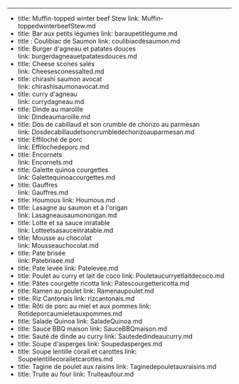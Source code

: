 ---
- title: Muffin-topped winter beef Stew
  link: Muffin-toppedwinterbeefStew.md
- title: Bar aux petits légumes
  link: baraupetitlegume.md
- title : Coulibiac de Saumon
  link: coulibiacdesaumon.md                                      
- title: Burger d'agneau et patates douces                                                                  
  link:  burgerdagneauetpatatesdouces.md                                                                  
- title: Cheese scones salés                                                                                
  link:  Cheesesconessalted.md                                                                                
- title: chirashi saumon avocat                                                                             
  link:  chirashisaumonavocat.md 
- title: curry d'agneau                                                                                     
  link:  currydagneau.md                                                                                     
- title: Dinde au maroille                                                                                  
  link:  Dindeaumaroille.md
- title: Dos de cabillaud et son crumble de chorizo au parmesan                                             
  link:  Dosdecabillaudetsoncrumbledechorizoauparmesan.md                                             
- title: Effiloché de porc                                                                                  
  link:  Effilochedeporc.md                                                                                  
- title: Encornets                                                                                          
  link:  Encornets.md                                                                                          
- title: Galette quinoa courgettes                                                                          
  link:  Galettequinoacourgettes.md                                                                          
- title: Gauffres                                                                                           
  link:  Gauffres.md                                                                                           
- title: Houmous
  link:  Houmous.md
- title: Lasagne au saumon et à l'origan                                                                    
  link:  Lasagneausaumonorigan.md                                                                    
- title: Lotte et sa sauce inratable                                                                        
  link:  Lotteetsasauceinratable.md                                                                        
- title: Mousse au chocolat                                                                                 
  link:  Mousseauchocolat.md                                                                                 
- title: Pate brisée                                                                                        
  link:  Patebrisee.md                                                                                        
- title: Pate levée
  link:  Patelevee.md                                                                                         
- title: Poulet au curry et lait de coco
  link:  Pouletaucurryetlaitdecoco.md                                                                    
- title: Pâtes courgette ricotta
  link:  Patescourgettericotta.md                                                                            
- title: Ramen au poulet
  link:  Ramenaupoulet.md
- title: Riz Cantonais
  link:  rizcantonais.md                                                                                      
- title: Rôti de porc au miel et aux pommes
  link:  Rotideporcaumieletauxpommes.md                                                                 
- title: Salade Quinoa
  link:  SaladeQuinoa.md                                                                                      
- title: Sauce BBQ maison
  link:  SauceBBQmaison.md                                                                                   
- title: Sauté de dinde au curry
  link:  Sautededindeaucurry.md                                                                            
- title: Soupe d'asperges
  link:  Soupedasperges.md                                                                                  
- title: Soupe lentille corail et carottes
  link:  Soupelentillecorailetcarottes.md                                                                  
- title: Tagine de poulet aux raisins
  link:  Taginedepouletauxraisins.md                                                                       
- title: Truite au four
  link:  Truiteaufour.md                                                                                     



